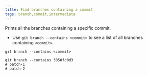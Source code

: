 ```yaml
---
title: Find branches containing a commit
tags: branch,commit,intermediate
---
```


Prints all the branches containing a specific commit.

- Use `git branch --contains <commit>` to see a list of all branches containing `<commit>`.

```shell
git branch --contains <commit>
```

```shell
git branch --contains 3050fc0d3
# patch-1
# patch-2
```
